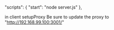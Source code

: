 
  "scripts": {
    "start": "node server.js"
  },


in client setupProxy
Be sure to update the proxy to "http://192.168.99.100:3001/"